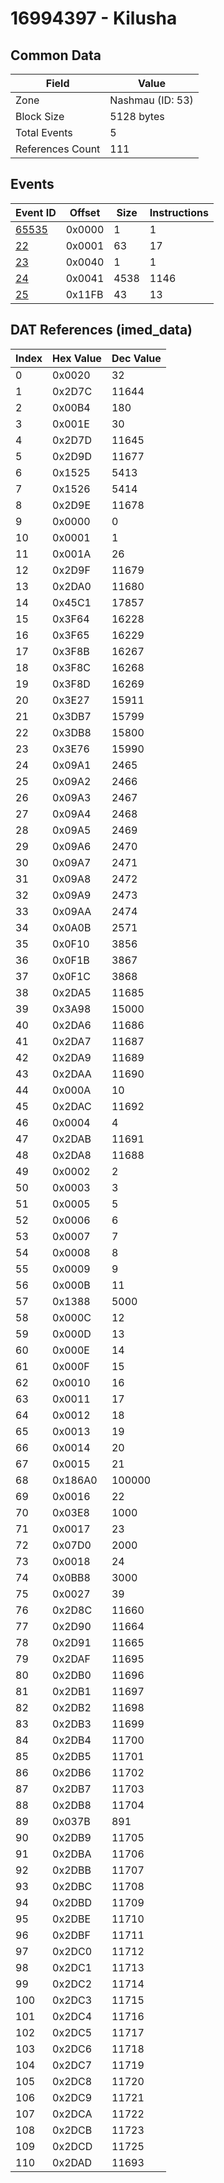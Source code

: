# 16994397 - Kilusha

## Common Data

| Field            | Value            |
|------------------|------------------|
| Zone             | Nashmau (ID: 53) |
| Block Size       | 5128 bytes       |
| Total Events     | 5                |
| References Count | 111              |

## Events

| Event ID            | Offset   |   Size |   Instructions |
|---------------------|----------|--------|----------------|
| [65535](./65535.md) | 0x0000   |      1 |              1 |
| [22](./22.md)       | 0x0001   |     63 |             17 |
| [23](./23.md)       | 0x0040   |      1 |              1 |
| [24](./24.md)       | 0x0041   |   4538 |           1146 |
| [25](./25.md)       | 0x11FB   |     43 |             13 |

## DAT References (imed_data)

|   Index | Hex Value   |   Dec Value |
|---------|-------------|-------------|
|       0 | 0x0020      |          32 |
|       1 | 0x2D7C      |       11644 |
|       2 | 0x00B4      |         180 |
|       3 | 0x001E      |          30 |
|       4 | 0x2D7D      |       11645 |
|       5 | 0x2D9D      |       11677 |
|       6 | 0x1525      |        5413 |
|       7 | 0x1526      |        5414 |
|       8 | 0x2D9E      |       11678 |
|       9 | 0x0000      |           0 |
|      10 | 0x0001      |           1 |
|      11 | 0x001A      |          26 |
|      12 | 0x2D9F      |       11679 |
|      13 | 0x2DA0      |       11680 |
|      14 | 0x45C1      |       17857 |
|      15 | 0x3F64      |       16228 |
|      16 | 0x3F65      |       16229 |
|      17 | 0x3F8B      |       16267 |
|      18 | 0x3F8C      |       16268 |
|      19 | 0x3F8D      |       16269 |
|      20 | 0x3E27      |       15911 |
|      21 | 0x3DB7      |       15799 |
|      22 | 0x3DB8      |       15800 |
|      23 | 0x3E76      |       15990 |
|      24 | 0x09A1      |        2465 |
|      25 | 0x09A2      |        2466 |
|      26 | 0x09A3      |        2467 |
|      27 | 0x09A4      |        2468 |
|      28 | 0x09A5      |        2469 |
|      29 | 0x09A6      |        2470 |
|      30 | 0x09A7      |        2471 |
|      31 | 0x09A8      |        2472 |
|      32 | 0x09A9      |        2473 |
|      33 | 0x09AA      |        2474 |
|      34 | 0x0A0B      |        2571 |
|      35 | 0x0F10      |        3856 |
|      36 | 0x0F1B      |        3867 |
|      37 | 0x0F1C      |        3868 |
|      38 | 0x2DA5      |       11685 |
|      39 | 0x3A98      |       15000 |
|      40 | 0x2DA6      |       11686 |
|      41 | 0x2DA7      |       11687 |
|      42 | 0x2DA9      |       11689 |
|      43 | 0x2DAA      |       11690 |
|      44 | 0x000A      |          10 |
|      45 | 0x2DAC      |       11692 |
|      46 | 0x0004      |           4 |
|      47 | 0x2DAB      |       11691 |
|      48 | 0x2DA8      |       11688 |
|      49 | 0x0002      |           2 |
|      50 | 0x0003      |           3 |
|      51 | 0x0005      |           5 |
|      52 | 0x0006      |           6 |
|      53 | 0x0007      |           7 |
|      54 | 0x0008      |           8 |
|      55 | 0x0009      |           9 |
|      56 | 0x000B      |          11 |
|      57 | 0x1388      |        5000 |
|      58 | 0x000C      |          12 |
|      59 | 0x000D      |          13 |
|      60 | 0x000E      |          14 |
|      61 | 0x000F      |          15 |
|      62 | 0x0010      |          16 |
|      63 | 0x0011      |          17 |
|      64 | 0x0012      |          18 |
|      65 | 0x0013      |          19 |
|      66 | 0x0014      |          20 |
|      67 | 0x0015      |          21 |
|      68 | 0x186A0     |      100000 |
|      69 | 0x0016      |          22 |
|      70 | 0x03E8      |        1000 |
|      71 | 0x0017      |          23 |
|      72 | 0x07D0      |        2000 |
|      73 | 0x0018      |          24 |
|      74 | 0x0BB8      |        3000 |
|      75 | 0x0027      |          39 |
|      76 | 0x2D8C      |       11660 |
|      77 | 0x2D90      |       11664 |
|      78 | 0x2D91      |       11665 |
|      79 | 0x2DAF      |       11695 |
|      80 | 0x2DB0      |       11696 |
|      81 | 0x2DB1      |       11697 |
|      82 | 0x2DB2      |       11698 |
|      83 | 0x2DB3      |       11699 |
|      84 | 0x2DB4      |       11700 |
|      85 | 0x2DB5      |       11701 |
|      86 | 0x2DB6      |       11702 |
|      87 | 0x2DB7      |       11703 |
|      88 | 0x2DB8      |       11704 |
|      89 | 0x037B      |         891 |
|      90 | 0x2DB9      |       11705 |
|      91 | 0x2DBA      |       11706 |
|      92 | 0x2DBB      |       11707 |
|      93 | 0x2DBC      |       11708 |
|      94 | 0x2DBD      |       11709 |
|      95 | 0x2DBE      |       11710 |
|      96 | 0x2DBF      |       11711 |
|      97 | 0x2DC0      |       11712 |
|      98 | 0x2DC1      |       11713 |
|      99 | 0x2DC2      |       11714 |
|     100 | 0x2DC3      |       11715 |
|     101 | 0x2DC4      |       11716 |
|     102 | 0x2DC5      |       11717 |
|     103 | 0x2DC6      |       11718 |
|     104 | 0x2DC7      |       11719 |
|     105 | 0x2DC8      |       11720 |
|     106 | 0x2DC9      |       11721 |
|     107 | 0x2DCA      |       11722 |
|     108 | 0x2DCB      |       11723 |
|     109 | 0x2DCD      |       11725 |
|     110 | 0x2DAD      |       11693 |
